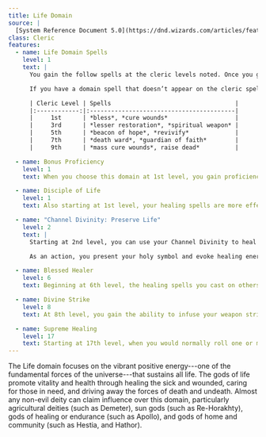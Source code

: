```yaml
---
title: Life Domain
source: |
  [System Reference Document 5.0](https://dnd.wizards.com/articles/features/systems-reference-document-srd)
class: Cleric
features:
  - name: Life Domain Spells
    level: 1
    text: |
      You gain the follow spells at the cleric levels noted. Once you gain a domain spell, you  always have it prepared, and it doesn’t count against the number of spells you can prepare each day.

      If you have a domain spell that doesn’t appear on the cleric spell list, the spell is nonetheless a cleric spell for you.

      | Cleric Level | Spells                                   |
      |:------------:|:-----------------------------------------|
      |     1st      | *bless*, *cure wounds*                   |
      |     3rd      | *lesser restoration*, *spiritual weapon* |
      |     5th      | *beacon of hope*, *revivify*             |
      |     7th      | *death ward*, *guardian of faith*        |
      |     9th      | *mass cure wounds*, raise dead*          |

  - name: Bonus Proficiency
    level: 1
    text: When you choose this domain at 1st level, you gain proficiency with heavy armor.

  - name: Disciple of Life
    level: 1
    text: Also starting at 1st level, your healing spells are more effective. Whenever you use a spell of 1st level or higher to restore hit points to a creature, the creature regains additional hit points equal to 2 + the spell’s level.

  - name: "Channel Divinity: Preserve Life"
    level: 2
    text: |
      Starting at 2nd level, you can use your Channel Divinity to heal the badly injured.

      As an action, you present your holy symbol and evoke healing energy that can restore a number of hit points equal to five times your cleric level. Choose any creatures within 30 feet of you, and divide those hit points among them. This feature can restore a creature to no more than half of its hit point maximum. You can’t use this feature on an undead or a construct.

  - name: Blessed Healer
    level: 6
    text: Beginning at 6th level, the healing spells you cast on others heal you as well. When you cast a spell of 1st level or higher that restores hit points to a creature other than you, you regain hit points equal to 2 + the spell’s level.

  - name: Divine Strike
    level: 8
    text: At 8th level, you gain the ability to infuse your weapon strikes with divine energy. Once on each of your turns when you hit a creature with a weapon attack, you can cause the attack to deal an extra 1d8 radiant damage to the target. When you reach 14th level, the extra damage increases to 2d8.

  - name: Supreme Healing
    level: 17
    text: Starting at 17th level, when you would normally roll one or more dice to restore hit points with a spell, you instead use the highest number possible for each die. For example, instead of restoring 2d6 hit points to a creature, you restore 12.
---
```


The Life domain focuses on the vibrant positive energy---one of the fundamental forces of the universe---that sustains all life. The gods of life promote vitality and health through healing the sick and wounded, caring for those in need, and driving away the forces of death and undeath. Almost any non-evil deity can claim influence over this domain, particularly agricultural deities (such as Demeter), sun gods (such as Re-Horakhty), gods of healing or endurance (such as Apollo), and gods of home and community (such as Hestia, and Hathor).
